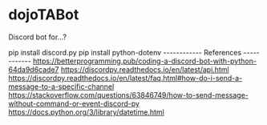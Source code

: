 # dojoTABot
Discord bot for...?

pip install discord.py
pip install python-dotenv
                        ------------ References ------------
https://betterprogramming.pub/coding-a-discord-bot-with-python-64da9d6cade7
https://discordpy.readthedocs.io/en/latest/api.html
https://discordpy.readthedocs.io/en/latest/faq.html#how-do-i-send-a-message-to-a-specific-channel
https://stackoverflow.com/questions/63846749/how-to-send-message-without-command-or-event-discord-py
https://docs.python.org/3/library/datetime.html
